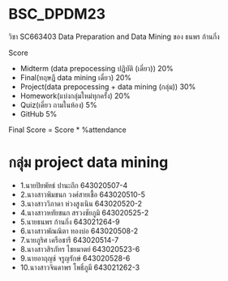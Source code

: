 # BSC_DPDM23
วิชา SC663403 Data Preparation and Data Mining ของ ธนพร ก้านกิ่ง

Score
- Midterm (data prepocessing ปฏิบัติ (เดี่ยว)) 20%
- Final(ทฤษฎี data mining เดี่ยว) 20%
- Project(data prepocessing + data mining (กลุ่ม)) 30%
- Homework(แบ่งกลุ่มใหม่ทุกครั้ง) 20%
- Quiz(เดี่ยว ถามในห้อง) 5%
- GitHub 5%
 
Final Score = Score * %attendance

# กลุ่ม project data mining
 - 1.นายปิยพัทธ์ ปานะถึก 643020507-4
 - 2.นางสาวพิมชนก วงศ์สายเชื้อ 643020510-5
 - 3.นางสาววิภาดา ห่วงสูงเนิน 643020520-2
 - 4.นางสาวหทัยชนก สรวงชัยภูมิ 643020525-2
 - 5.นายธนพร ก้านกิ่ง 643021264-9
 - 6.นางสาวพัณณิตา ทองบ่อ 643020508-2
 - 7.นายภูริศ เครือชารี 643020514-7
 - 8.นางสาวสิรภัทร ไชยมาตย์ 643020523-6
 - 9.นายอาฤญช์ จรูญรักษ์ 643020528-6
 - 10.นางสาวจินดาพร โพธิ์ภูมี  643021262-3
